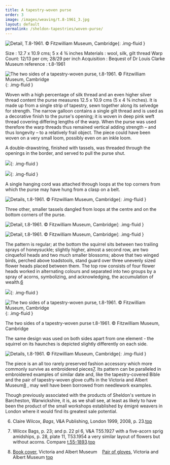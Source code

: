 ```yaml
---
title: A tapestry-woven purse
order: 3
image: /images/weaving/t.8-1961_3.jpg
layout: default
permalink: /sheldon-tapestries/woven-purse/
---
```


![Detail, T.8-1961. © Fitzwilliam Museum, Cambridge](/images/weaving/t.8-1961_3.jpg){: .img-fluid }

Size : 12.7 x 10.9 cms; 5 x 4 ¾ inches
Materials : wool, silk, gilt thread
Warp Count: 12/13 per cm; 28/29 per inch
Acquisition : Bequest of Dr Louis Clarke
Museum reference : t.8-1961

![The two sides of a tapestry-woven purse, t.8-1961. © Fitzwilliam Museum, Cambridge](/images/weaving/t.8-1961_10.jpg){: .img-fluid }

Woven with a high percentage of silk thread and an even higher silver thread content the purse measures 12.5 x 10.9 cms (5 x 4 ¾ inches). It is made up from a single strip of tapestry, sewn together along its selvedge for strength. The narrow galloon contains a single gilt thread and is used as a decorative finish to the purse's opening; it is woven in deep pink weft thread covering differing lengths of the warp.
When the purse was used therefore the warp threads thus remained vertical adding strength – and thus longevity – to a relatively frail object. The piece could have been woven on a very small loom, possibly even on an inkle loom.

A double-drawstring, finished with tassels, was threaded through the openings in the border, and served to pull the purse shut.

![](/images/weaving/t.8-1961_9.jpg){: .img-fluid }

![](/images/weaving/t.8-1961_5.jpg){: .img-fluid }

A single hanging cord was attached through loops at the top corners from which the purse may have hung from a clasp on a belt.

![Details, t.8-1961. © Fitzwilliam Museum, Cambridge](/images/weaving/t.8-1961_7.jpg){: .img-fluid }

Three other, smaller tassels dangled from loops at the centre and on the bottom corners of the purse.

![Detail, t.8-1961. © Fitzwilliam Museum, Cambridge](/images/weaving/t.8-1961_8.jpg){: .img-fluid }


![Detail, t.8-1961. © Fitzwilliam Museum, Cambridge](/images/weaving/t.8-1961_9.jpg){: .img-fluid }

The pattern is regular; at the bottom the squirrel sits between two trailing sprays of honeysuckle; slightly higher, almost a second row, are two cinquefoil heads and two much smaller blossoms; above that two winged birds, perched above toadstools, stand guard over three unevenly sized flower heads placed between them. The top row consists of four flower heads worked in alternating colours and separated into two groups by a spray of acorns, symbolizing, and acknowledging, the accumulation of wealth.[6](#6)

![](/images/weaving/t.8-1961_1.jpg){: .img-fluid }

![The two sides of a tapestry-woven purse, t.8-1961. © Fitzwilliam Museum, Cambridge](/images/weaving/t.8-1961_2.jpg){: .img-fluid }

The two sides of a tapestry-woven purse
t.8-1961. © Fitzwilliam Museum, Cambridge



The same design was used on both sides apart from one element - the squirrel on its haunches is depicted slightly differently on each side.


![Details, t.8-1961. © Fitzwilliam Museum, Cambridge](/images/weaving/t.8-1961_15.jpg){: .img-fluid }

The piece is an all too rarely preserved fashion accessory which more commonly survive as embroidered pieces[7](#7). Its pattern can be paralleled in embroidered examples of similar date and, like the tapestry-covered Bible and the pair of tapestry-woven glove cuffs in the Victoria and Albert Museum[8](#8) , may well have been borrowed from needlework examples.

Though previously associated with the products of Sheldon's venture in Barcheston, Warwickshire, it is, as we shall see, at least as likely to have been the product of the small workshops established by émigré weavers in London where it would find its greatest sale potential.

6. Claire Wilcox, _Bags_, V&A Publishing, London 1999, 2008, p. 23.[top](#ref6)

7. Wilcox Bags, p. 23; and p. 22 pl 6, V&A T55.1927 with a five-acorn sprig amidships, p. 28, plate 11, T53.1954 a very similar layout of flowers but without acorns. Compare [t.55-1893](http://collections.vam.ac.uk/item/O158661/purse-unknown/).[top](#ref7)

8. [Book cover](http://collections.vam.ac.uk/item/O78862/book-cover-sheldon-tapestry-workshops/), Victoria and Albert Museum
   [Pair of gloves](http://collections.vam.ac.uk/item/O78748/pair-of-gloves-sheldon-tapestry-workshops/), Victoria and Albert Museum [top](#ref8)

